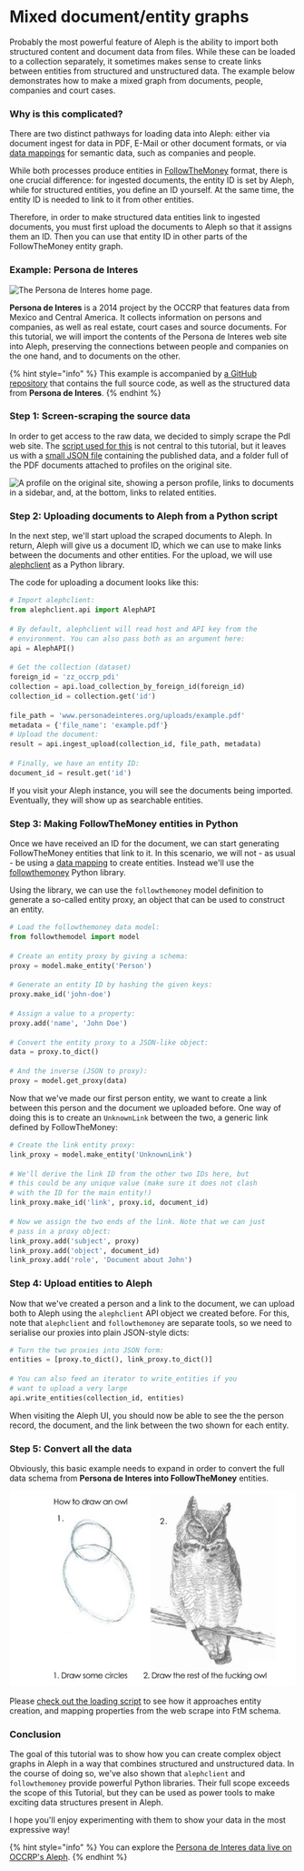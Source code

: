 # Mixed document/entity graphs

Probably the most powerful feature of Aleph is the ability to import both structured content and document data from files. While these can be loaded to a collection separately, it sometimes makes sense to create links between entities from structured and unstructured data. The example below demonstrates how to make a mixed graph from documents, people, companies and court cases.

### Why is this complicated?

There are two distinct pathways for loading data into Aleph: either via document ingest for data in PDF, E-Mail or other document formats, or via [data mappings](mappings.md) for semantic data, such as companies and people.

While both processes produce entities in [FollowTheMoney](followthemoney/) format, there is one crucial difference: for ingested documents, the entity ID is set by Aleph, while for structured entities, you define an ID yourself. At the same time, the entity ID is needed to link to it from other entities.

Therefore, in order to make structured data entities link to ingested documents, you must first upload the documents to Aleph so that it assigns them an ID. Then you can use that entity ID in other parts of the FollowTheMoney entity graph.

### Example: Persona de Interes

![The Persona de Interes home page.](../.gitbook/assets/screenshot-2020-04-10-at-11.43.09.png)

**Persona de Interes** is a 2014 project by the OCCRP that features data from Mexico and Central America. It collects information on persons and companies, as well as real estate, court cases and source documents. For this tutorial, we will import the contents of the Persona de Interes web site into Aleph, preserving the connections between people and companies on the one hand, and to documents on the other.

{% hint style="info" %}
This example is accompanied by [a GitHub repository](https://github.com/alephdata/example-personadeinteres) that contains the full source code, as well as the structured data from **Persona de Interes**.
{% endhint %}

### **Step 1: Screen-scraping the source data**

In order to get access to the raw data, we decided to simply scrape the PdI web site. The [script used for this](https://github.com/alephdata/example-personadeinteres/blob/master/parse.py) is not central to this tutorial, but it leaves us with a [small JSON file](https://github.com/alephdata/example-personadeinteres/blob/master/pdi.json) containing the published data, and a folder full of the PDF documents attached to profiles on the original site.

![A profile on the original site, showing a person profile, links to documents in a sidebar, and, at the bottom, links to related entities.](../.gitbook/assets/screenshot-2020-04-10-at-11.49.47.png)

### Step 2: Uploading documents to Aleph from a Python script

In the next step, we'll start upload the scraped documents to Aleph. In return, Aleph will give us a document ID, which we can use to make links between the documents and other entities. For the upload, we will use [alephclient](alephclient.md) as a Python library.

The code for uploading a document looks like this:

```python
# Import alephclient:
from alephclient.api import AlephAPI

# By default, alephclient will read host and API key from the 
# environment. You can also pass both as an argument here:
api = AlephAPI()

# Get the collection (dataset)
foreign_id = 'zz_occrp_pdi'
collection = api.load_collection_by_foreign_id(foreign_id)
collection_id = collection.get('id')

file_path = 'www.personadeinteres.org/uploads/example.pdf'
metadata = {'file_name': 'example.pdf'}
# Upload the document:
result = api.ingest_upload(collection_id, file_path, metadata)

# Finally, we have an entity ID:
document_id = result.get('id') 
```

If you visit your Aleph instance, you will see the documents being imported. Eventually, they will show up as searchable entities.

### Step 3: Making FollowTheMoney entities in Python

Once we have received an ID for the document, we can start generating FollowTheMoney entities that link to it. In this scenario, we will not - as usual - be using a [data mapping](mappings.md) to create entities. Instead we'll use the [followthemoney](followthemoney/ftm.md) Python library.

Using the library, we can use the `followthemoney` model definition to generate a so-called entity proxy, an object that can be used to construct an entity.

```python
# Load the followthemoney data model:
from followthemodel import model

# Create an entity proxy by giving a schema:
proxy = model.make_entity('Person')

# Generate an entity ID by hashing the given keys:
proxy.make_id('john-doe')

# Assign a value to a property:
proxy.add('name', 'John Doe')

# Convert the entity proxy to a JSON-like object:
data = proxy.to_dict()

# And the inverse (JSON to proxy):
proxy = model.get_proxy(data)
```

Now that we've made our first person entity, we want to create a link between this person and the document we uploaded before. One way of doing this is to create an `UnknownLink` between the two, a generic link defined by FollowTheMoney:

```python
# Create the link entity proxy:
link_proxy = model.make_entity('UnknownLink')

# We'll derive the link ID from the other two IDs here, but
# this could be any unique value (make sure it does not clash
# with the ID for the main entity!)
link_proxy.make_id('link', proxy.id, document_id)

# Now we assign the two ends of the link. Note that we can just
# pass in a proxy object:
link_proxy.add('subject', proxy)
link_proxy.add('object', document_id)
link_proxy.add('role', 'Document about John')
```

### Step 4: Upload entities to Aleph

Now that we've created a person and a link to the document, we can upload both to Aleph using the `alephclient` API object we created before. For this, note that `alephclient` and `followthemoney` are separate tools, so we need to serialise our proxies into plain JSON-style dicts:

```python
# Turn the two proxies into JSON form:
entities = [proxy.to_dict(), link_proxy.to_dict()]

# You can also feed an iterator to write_entities if you
# want to upload a very large 
api.write_entities(collection_id, entities)
```

When visiting the Aleph UI, you should now be able to see the the person record, the document, and the link between the two shown for each entity.

### Step 5: Convert all the data

Obviously, this basic example needs to expand in order to convert the full data schema from **Persona de Interes into FollowTheMoney** entities.

![](<../.gitbook/assets/13d3b67dea7b2e1ce4e009bf70c2c819 (1).jpg>)

Please [check out the loading script](https://github.com/alephdata/example-personadeinteres/blob/master/load.py) to see how it approaches entity creation, and mapping properties from the web scrape into FtM schema.

### Conclusion

The goal of this tutorial was to show how you can create complex object graphs in Aleph in a way that combines structured and unstructured data. In the course of doing so, we've also shown that `alephclient` and `followthemoney` provide powerful Python libraries. Their full scope exceeds the scope of this Tutorial, but they can be used as power tools to make exciting data structures present in Aleph.

I hope you'll enjoy experimenting with them to show your data in the most expressive way!

{% hint style="info" %}
You can explore the [Persona de Interes data live on OCCRP's Aleph](https://aleph.occrp.org/datasets/506).
{% endhint %}
